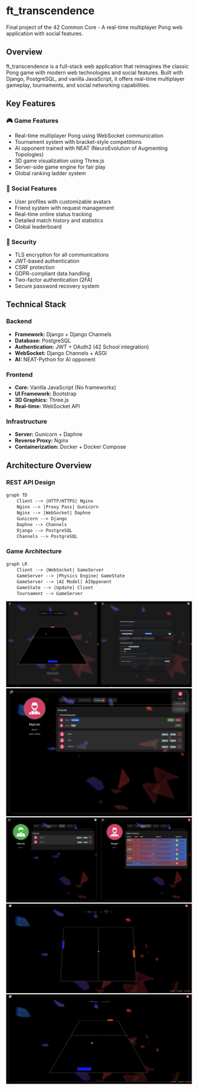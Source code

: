 # ft_transcendence

Final project of the 42 Common Core - A real-time multiplayer Pong web application with social features.

## Overview

ft_transcendence is a full-stack web application that reimagines the classic Pong game with modern web technologies and social features. Built with Django, PostgreSQL, and vanilla JavaScript, it offers real-time multiplayer gameplay, tournaments, and social networking capabilities.

## Key Features

### 🎮 Game Features
- Real-time multiplayer Pong using WebSocket communication
- Tournament system with bracket-style competitions
- AI opponent trained with NEAT (NeuroEvolution of Augmenting Topologies)
- 3D game visualization using Three.js
- Server-side game engine for fair play
- Global ranking ladder system

### 👤 Social Features
- User profiles with customizable avatars
- Friend system with request management
- Real-time online status tracking
- Detailed match history and statistics
- Global leaderboard

### 🔐 Security
- TLS encryption for all communications
- JWT-based authentication
- CSRF protection
- GDPR-compliant data handling
- Two-factor authentication (2FA)
- Secure password recovery system

## Technical Stack

### Backend
- **Framework:** Django + Django Channels
- **Database:** PostgreSQL
- **Authentication:** JWT + OAuth2 (42 School integration)
- **WebSocket:** Django Channels + ASGI
- **AI:** NEAT-Python for AI opponent

### Frontend
- **Core:** Vanilla JavaScript (No frameworks)
- **UI Framework:** Bootstrap
- **3D Graphics:** Three.js
- **Real-time:** WebSocket API

### Infrastructure
- **Server:** Gunicorn + Daphne
- **Reverse Proxy:** Nginx
- **Containerization:** Docker + Docker Compose

## Architecture Overview

### REST API Design
```mermaid
graph TD
    Client --> |HTTP/HTTPS| Nginx
    Nginx --> |Proxy Pass| Gunicorn
    Nginx --> |WebSocket| Daphne
    Gunicorn --> Django
    Daphne --> Channels
    Django --> PostgreSQL
    Channels --> PostgreSQL
```

### Game Architecture
```mermaid
graph LR
    Client --> |WebSocket| GameServer
    GameServer --> |Physics Engine| GameState
    GameServer --> |AI Model| AIOpponent
    GameState --> |Update| Client
    Tournament --> GameServer
```

![1](screenshots/Screenshot%20from%202025-03-14%2018-12-23.png)
![2](screenshots/Screenshot%20from%202025-03-25%2017-02-48.png)
![3](screenshots/Screenshot%20from%202025-03-27%2023-41-31.png)
![4](screenshots/Screenshot%20from%202025-05-15%2013-16-11.png)
![5](screenshots/Screenshot%20from%202025-05-15%2013-16-32.png)